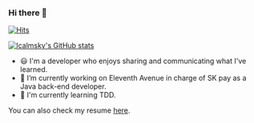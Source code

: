 ### Hi there 👋

[![Hits](https://hits.seeyoufarm.com/api/count/incr/badge.svg?url=https%3A%2F%2Fgithub.com%2Flcalmsky%2Fhit-counter&count_bg=%2379C83D&title_bg=%23555555&icon=&icon_color=%23E7E7E7&title=hits&edge_flat=true)]()

[![lcalmsky's GitHub stats](https://github-readme-stats.vercel.app/api?username=lcalmsky&theme=highcontrast&count_private=true&show_icons=true&include_all_commits=true)]()

[//]: <> "dark, radical, merko, gruvbox, tokyonight, onedark, cobalt, synthwave, highcontrast, dracula"

[//]: <> "[![Top Languages](https://github-readme-stats.vercel.app/api/top-langs?username=lcalmsky&layout=compact)]()"

- :smiley: I'm a developer who enjoys sharing and communicating what I've learned.
- 🔭 I’m currently working on Eleventh Avenue in charge of SK pay as a Java back-end developer.
- 🌱 I'm currently learning TDD.


You can also check my resume [here](https://lcalmsky.github.io/resume/).

